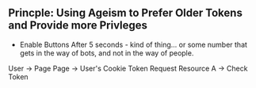 ## Princple: Using Ageism to Prefer Older Tokens and Provide more Privleges

- Enable Buttons After 5 seconds - kind of thing... or some number that gets in the way of bots, and
  not in the way of people.

User -> Page Page -> User's Cookie Token Request Resource A -> Check Token
